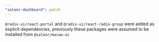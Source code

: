 ```yaml
---
"saleor-dashboard": patch
---
```


`@radix-ui/react-portal` and `@radix-ui/react-radio-group` were added as explicit dependencies, previously these packages were assumed to be installed from `@saleor/macaw-ui`
